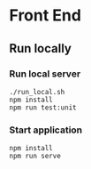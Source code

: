 # Front End

## Run locally

### Run local server

    ./run_local.sh
    npm install
    npm run test:unit
    
### Start application

    npm install
    npm run serve